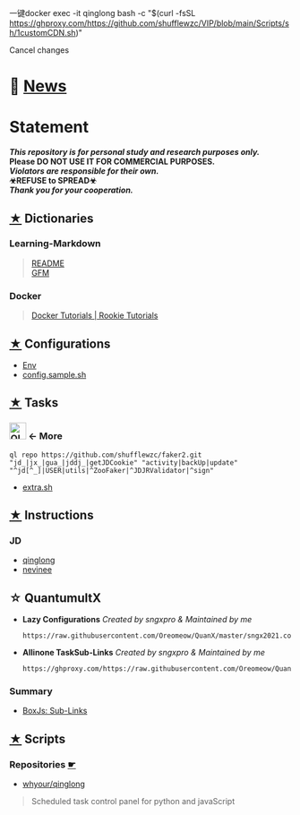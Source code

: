 一键docker exec -it qinglong bash -c "$(curl -fsSL https://ghproxy.com/https://github.com/shufflewzc/VIP/blob/main/Scripts/sh/1customCDN.sh)"

Cancel changes

# 📌 [News](./Log/News.md#news)


# Statement

***This repository is for personal study and research purposes only.***    
**Please DO NOT USE IT FOR COMMERCIAL PURPOSES.**  
***Violators are responsible for their own.***  
**☣REFUSE to SPREAD☣**   
***Thank you for your cooperation.***

## [★](./Dict) Dictionaries
### Learning-Markdown
> [README](https://github.com/Oreomeow/README#readme)  
> [GFM](https://592592.xyz/2020/Github_Flavored_Markdown/#%E7%9B%AE%E5%BD%95)
### Docker
> [Docker Tutorials | Rookie Tutorials](https://www.runoob.com/docker/docker-tutorial.html)  


## [★](./Conf) Configurations  
- [Env](./Conf#readme)
- [config.sample.sh](./Conf/Qinglong/config.sample.sh)


## [★](./Tasks) Tasks
### [<img src="/Icons/qinglong/QL.png" title="QL" width="30" height="30" />][QL] ← More
```
ql repo https://github.com/shufflewzc/faker2.git "jd_|jx_|gua_|jddj_|getJDCookie" "activity|backUp|update" "^jd[^_]|USER|utils|^ZooFaker|^JDJRValidator|^sign"
```
- [extra.sh](./Tasks/qlrepo/extra.sh)


## [★](./INS) Instructions
### JD 
- [qinglong](./INS/JD/qinglong#readme)   
- [nevinee](./INS/JD/nevinee#readme)  


## ☆ QuantumultX
- **Lazy Configurations** *Created by sngxpro & Maintained by me*
  ```  
  https://raw.githubusercontent.com/Oreomeow/QuanX/master/sngx2021.conf
  ```
 
- **Allinone TaskSub-Links** *Created by sngxpro & Maintained by me*
  ```
  https://ghproxy.com/https://raw.githubusercontent.com/Oreomeow/QuanX/master/task/AllinOne.json
  ```

### Summary
- [BoxJs: Sub-Links](./QX/BoxJs#readme)  


## [★](./Scripts) Scripts 
### Repositories [☛](./Scripts#repositories)
- [whyour/qinglong](https://github.com/whyour/qinglong)
> Scheduled task control panel for python and javaScript



[QL]:./Tasks/qlrepo#readme
